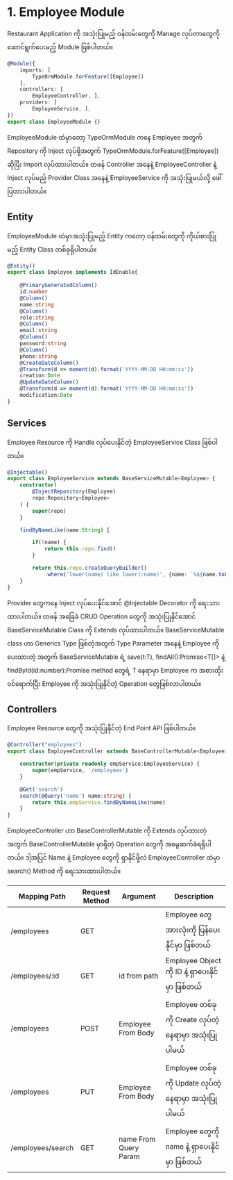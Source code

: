 # 1. Employee Module

Restaurant Application ကို အသုံးပြုမည့် ဝန်ထမ်းတွေကို Manage လုပ်တာတွေကို ဆောင်ရွက်ပေးမည့် Module ဖြစ်ပါတယ်။

```typescript
@Module({
    imports: [
        TypeOrmModule.forFeature([Employee])
    ],
    controllers: [
        EmployeeController, ],
    providers: [
        EmployeeService, ],
})
export class EmployeeModule {}
```
EmployeeModule ထဲမှာတော့ TypeOrmModule ကနေ Employee အတွက် Repository ကို Inject လုပ်ဖို့အတွက် TypeOrmModule.forFeature([Employee]) ဆိုပြီး Import လုပ်ထားပါတယ်။ တဖန် Controller အနေနဲ့ EmployeeController နဲ့ Inject လုပ်မည့် Provider Class အနေနဲ့ EmployeeService ကို အသုံးပြုမယ်လို့ ဖေါ်ပြတားပါတယ်။

## Entity

EmployeeModule ထဲမှာအသုံးပြုမည့် Entity ကတော့ ဝန်ထမ်းတွေကို ကိုယ်စားပြုမည့် Entity Class တစ်ခုရှိပါတယ်။

```typescript
@Entity()
export class Employee implements IdEnable{
    
    @PrimaryGeneratedColumn()
    id:number
    @Column()
    name:string
    @Column()
    role:string
    @Column()
    email:string
    @Column()
    password:string
    @Column()
    phone:string
    @CreateDateColumn()
    @Transform(d => moment(d).format('YYYY-MM-DD HH:mm:ss'))
    creation:Date
    @UpdateDateColumn()
    @Transform(d => moment(d).format('YYYY-MM-DD HH:mm:ss'))
    modification:Date
}
```

## Services

Employee Resource ကို Handle လုပ်ပေးနိုင်တဲ့ EmployeeService Class ဖြစ်ပါတယ်။
```typescript
@Injectable()
export class EmployeeService extends BaseServiceMutable<Employee> {
    constructor(
        @InjectRepository(Employee)
        repo:Repository<Employee>
    ) {
        super(repo)
    }

    findByNameLike(name:String) {

        if(!name) {
            return this.repo.find()
        }

        return this.repo.createQueryBuilder()
            .where('lower(name) like lower(:name)', {name: `%${name.toLowerCase()}%s`}).getMany()
    }
}
```

Provider တွေကနေ Inject လုပ်ပေးနိုင်အောင် @Injectable Decorator ကို ရေးသားထားပါတယ်။ တဖန် အခြေခံ CRUD Operation တွေကို အသုံးပြုနိုင်အောင် BaseServiceMutable Class ကို Extends လုပ်ထားပါတယ်။ BaseServiceMutable class ဟာ Generics Type ဖြစ်တဲ့အတွက် Type Parameter အနေနဲ့ Employee ကို ပေးထားတဲ့ အတွက် BaseServiceMutable ရဲ့ save(t:T), findAll():Promise<T[]> နဲ့ findById(id:number):Promise<T> method တွေရဲ့ T နေရာမှာ Employee က အစားထိုးဝင်ရောက်ပြီး Employee ကို အသုံးပြုနိုင်တဲ့ Operation တွေဖြစ်လာပါတယ်။

## Controllers

Employee Resource တွေကို အသုံးပြုနိုင်တဲ့ End Point API ဖြစ်ပါတယ်။

```typescript
@Controller("employees")
export class EmployeeController extends BaseControllerMutable<Employee> {

    constructor(private readonly empService:EmployeeService) {
        super(empService, '/employees')
    }

    @Get('search')
    search(@Query('name') name:string) {
        return this.empService.findByNameLike(name)
    }
}
```

EmployeeController ဟာ BaseControllerMutable ကို Extends လုပ်ထားတဲ့ အတွက် BaseControllerMutable မှာရှိတဲ့ Operation တွေကို အမွေဆက်ခံရရှိပါတယ်။ ဒါ့အပြင် Name နဲ့ Employee တွေကို ရှာနိုင်ဖို့လဲ EmployeeController ထဲမှာ search() Method ကို ရေးသားထားပါတယ်။

| Mapping Path | Request Method | Argument | Description |
|  ---  | --- | --- | --- |
| /employees | GET | | Employee တွေအားလုံးကို ပြန်ပေးနိုင်မှာ ဖြစ်တယ် |
| /employees/:id | GET | id from path | Employee Object ကို ID နဲ့ ရှာပေးနိုင်မှာ ဖြစ်တယ် |
| /employees | POST | Employee From Body | Employee တစ်ခုကို Create လုပ်တဲ့နေရာမှာ အသုံးပြုပါမယ် |
| /employees | PUT | Employee From Body | Employee တစ်ခုကို Update လုပ်တဲ့နေရာမှာ အသုံးပြုပါမယ် |
| /employees/search | GET | name From Query Param | Employee တွေကို name နဲ့ ရှာပေးနိုင်မှာ ဖြစ်တယ် |

